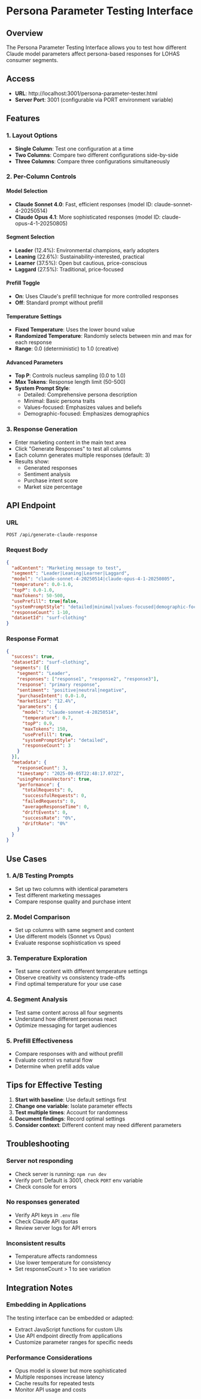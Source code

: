 # Persona Parameter Testing Interface

## Overview
The Persona Parameter Testing Interface allows you to test how different Claude model parameters affect persona-based responses for LOHAS consumer segments.

## Access
- **URL**: http://localhost:3001/persona-parameter-tester.html
- **Server Port**: 3001 (configurable via PORT environment variable)

## Features

### 1. Layout Options
- **Single Column**: Test one configuration at a time
- **Two Columns**: Compare two different configurations side-by-side
- **Three Columns**: Compare three configurations simultaneously

### 2. Per-Column Controls

#### Model Selection
- **Claude Sonnet 4.0**: Fast, efficient responses (model ID: claude-sonnet-4-20250514)
- **Claude Opus 4.1**: More sophisticated responses (model ID: claude-opus-4-1-20250805)

#### Segment Selection
- **Leader** (12.4%): Environmental champions, early adopters
- **Leaning** (22.6%): Sustainability-interested, practical
- **Learner** (37.5%): Open but cautious, price-conscious
- **Laggard** (27.5%): Traditional, price-focused

#### Prefill Toggle
- **On**: Uses Claude's prefill technique for more controlled responses
- **Off**: Standard prompt without prefill

#### Temperature Settings
- **Fixed Temperature**: Uses the lower bound value
- **Randomized Temperature**: Randomly selects between min and max for each response
- **Range**: 0.0 (deterministic) to 1.0 (creative)

#### Advanced Parameters
- **Top P**: Controls nucleus sampling (0.0 to 1.0)
- **Max Tokens**: Response length limit (50-500)
- **System Prompt Style**: 
  - Detailed: Comprehensive persona description
  - Minimal: Basic persona traits
  - Values-focused: Emphasizes values and beliefs
  - Demographic-focused: Emphasizes demographics

### 3. Response Generation
- Enter marketing content in the main text area
- Click "Generate Responses" to test all columns
- Each column generates multiple responses (default: 3)
- Results show:
  - Generated responses
  - Sentiment analysis
  - Purchase intent score
  - Market size percentage

## API Endpoint

### URL
`POST /api/generate-claude-response`

### Request Body
```json
{
  "adContent": "Marketing message to test",
  "segment": "Leader|Leaning|Learner|Laggard",
  "model": "claude-sonnet-4-20250514|claude-opus-4-1-20250805",
  "temperature": 0.0-1.0,
  "topP": 0.0-1.0,
  "maxTokens": 50-500,
  "usePrefill": true|false,
  "systemPromptStyle": "detailed|minimal|values-focused|demographic-focused",
  "responseCount": 1-10,
  "datasetId": "surf-clothing"
}
```

### Response Format
```json
{
  "success": true,
  "datasetId": "surf-clothing",
  "segments": [{
    "segment": "Leader",
    "responses": ["response1", "response2", "response3"],
    "response": "primary response",
    "sentiment": "positive|neutral|negative",
    "purchaseIntent": 0.0-1.0,
    "marketSize": "12.4%",
    "parameters": {
      "model": "claude-sonnet-4-20250514",
      "temperature": 0.7,
      "topP": 0.9,
      "maxTokens": 150,
      "usePrefill": true,
      "systemPromptStyle": "detailed",
      "responseCount": 3
    }
  }],
  "metadata": {
    "responseCount": 3,
    "timestamp": "2025-09-05T22:48:17.072Z",
    "usingPersonaVectors": true,
    "performance": {
      "totalRequests": 0,
      "successfulRequests": 0,
      "failedRequests": 0,
      "averageResponseTime": 0,
      "driftEvents": 0,
      "successRate": "0%",
      "driftRate": "0%"
    }
  }
}
```

## Use Cases

### 1. A/B Testing Prompts
- Set up two columns with identical parameters
- Test different marketing messages
- Compare response quality and purchase intent

### 2. Model Comparison
- Set up columns with same segment and content
- Use different models (Sonnet vs Opus)
- Evaluate response sophistication vs speed

### 3. Temperature Exploration
- Test same content with different temperature settings
- Observe creativity vs consistency trade-offs
- Find optimal temperature for your use case

### 4. Segment Analysis
- Test same content across all four segments
- Understand how different personas react
- Optimize messaging for target audiences

### 5. Prefill Effectiveness
- Compare responses with and without prefill
- Evaluate control vs natural flow
- Determine when prefill adds value

## Tips for Effective Testing

1. **Start with baseline**: Use default settings first
2. **Change one variable**: Isolate parameter effects
3. **Test multiple times**: Account for randomness
4. **Document findings**: Record optimal settings
5. **Consider context**: Different content may need different parameters

## Troubleshooting

### Server not responding
- Check server is running: `npm run dev`
- Verify port: Default is 3001, check `PORT` env variable
- Check console for errors

### No responses generated
- Verify API keys in `.env` file
- Check Claude API quotas
- Review server logs for API errors

### Inconsistent results
- Temperature affects randomness
- Use lower temperature for consistency
- Set responseCount > 1 to see variation

## Integration Notes

### Embedding in Applications
The testing interface can be embedded or adapted:
- Extract JavaScript functions for custom UIs
- Use API endpoint directly from applications
- Customize parameter ranges for specific needs

### Performance Considerations
- Opus model is slower but more sophisticated
- Multiple responses increase latency
- Cache results for repeated tests
- Monitor API usage and costs